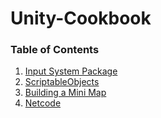 # Unity-Cookbook
### Table of Contents
1. [Input System Package](Chapter-1-Input-System-Package/README-input-system-package.md)
2. [ScriptableObjects](Chapter-2-Scriptable-Objects/README-scriptable-objects.md)
3. [Building a Mini Map]()
4. [Netcode]()